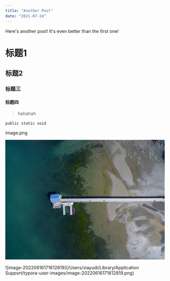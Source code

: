 ```yaml
---
title: "Another Post"
date: "2021-07-24"
---
```


Here's another post! It's even better than the first one!

# 标题1

## 标题2
### 标题三

#### 标题四

> hahahah

```
public static void
```
image.png

![avatar](src/mdx/another-post/image1.jpg)

![image-20220616171612819](/Users/xiayudi/Library/Application Support/typora-user-images/image-20220616171612819.png)

